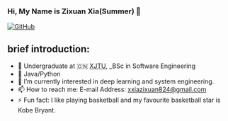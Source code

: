 ### Hi, My Name is Zixuan Xia(Summer) 👋


[![GitHub](https://img.shields.io/badge/dynamic/json?logo=github&label=GitHub&labelColor=495867&color=495867&query=%24.data.totalSubs&url=https%3A%2F%2Fapi.spencerwoo.com%2Fsubstats%2F%3Fsource%3Dgithub%26queryKey%3Dhayschan&style=flat-square)](https://github.com/ForeverJoyinSummer)


## brief introduction:

- 🍻 Undergraduate at 🇨🇳 [XJTU](https://www.xjtu.edu.cn), _BSc in Software Engineering
- 🔭 Java/Python
- 🌱 I’m currently interested in deep learning and system engineering.
- 📫 How to reach me: E-mail Address: xxiazixuan824@gmail.com
- ⚡ Fun fact: I like playing basketball and my favourite basketball star is Kobe Bryant. 
